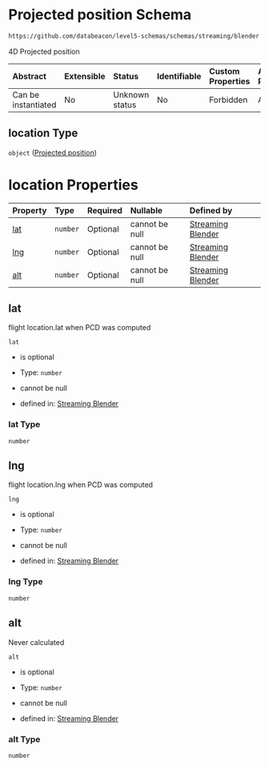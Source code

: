 # Projected position Schema

```txt
https://github.com/databeacon/level5-schemas/schemas/streaming/blender.schema.json#/properties/pcds/properties/synced/intruder/properties/location
```

4D Projected position

| Abstract            | Extensible | Status         | Identifiable | Custom Properties | Additional Properties | Access Restrictions | Defined In                                                                              |
| :------------------ | :--------- | :------------- | :----------- | :---------------- | :-------------------- | :------------------ | :-------------------------------------------------------------------------------------- |
| Can be instantiated | No         | Unknown status | No           | Forbidden         | Allowed               | none                | [blender.schema.json\*](../../out/streaming/blender.schema.json "open original schema") |

## location Type

`object` ([Projected position](blender-properties-potential-conflict-detection--properties-synced-intruder-properties-projected-position.md))

# location Properties

| Property    | Type     | Required | Nullable       | Defined by                                                                                                                                                                                                                                                                                                           |
| :---------- | :------- | :------- | :------------- | :------------------------------------------------------------------------------------------------------------------------------------------------------------------------------------------------------------------------------------------------------------------------------------------------------------------- |
| [lat](#lat) | `number` | Optional | cannot be null | [Streaming Blender](blender-properties-potential-conflict-detection--properties-synced-intruder-properties-projected-position-properties-lat.md "https://github.com/databeacon/level5-schemas/schemas/streaming/blender.schema.json#/properties/pcds/properties/synced/intruder/properties/location/properties/lat") |
| [lng](#lng) | `number` | Optional | cannot be null | [Streaming Blender](blender-properties-potential-conflict-detection--properties-synced-intruder-properties-projected-position-properties-lng.md "https://github.com/databeacon/level5-schemas/schemas/streaming/blender.schema.json#/properties/pcds/properties/synced/intruder/properties/location/properties/lng") |
| [alt](#alt) | `number` | Optional | cannot be null | [Streaming Blender](blender-properties-potential-conflict-detection--properties-synced-intruder-properties-projected-position-properties-alt.md "https://github.com/databeacon/level5-schemas/schemas/streaming/blender.schema.json#/properties/pcds/properties/synced/intruder/properties/location/properties/alt") |

## lat

flight location.lat when PCD was computed

`lat`

*   is optional

*   Type: `number`

*   cannot be null

*   defined in: [Streaming Blender](blender-properties-potential-conflict-detection--properties-synced-intruder-properties-projected-position-properties-lat.md "https://github.com/databeacon/level5-schemas/schemas/streaming/blender.schema.json#/properties/pcds/properties/synced/intruder/properties/location/properties/lat")

### lat Type

`number`

## lng

flight location.lng when PCD was computed

`lng`

*   is optional

*   Type: `number`

*   cannot be null

*   defined in: [Streaming Blender](blender-properties-potential-conflict-detection--properties-synced-intruder-properties-projected-position-properties-lng.md "https://github.com/databeacon/level5-schemas/schemas/streaming/blender.schema.json#/properties/pcds/properties/synced/intruder/properties/location/properties/lng")

### lng Type

`number`

## alt

Never calculated

`alt`

*   is optional

*   Type: `number`

*   cannot be null

*   defined in: [Streaming Blender](blender-properties-potential-conflict-detection--properties-synced-intruder-properties-projected-position-properties-alt.md "https://github.com/databeacon/level5-schemas/schemas/streaming/blender.schema.json#/properties/pcds/properties/synced/intruder/properties/location/properties/alt")

### alt Type

`number`
